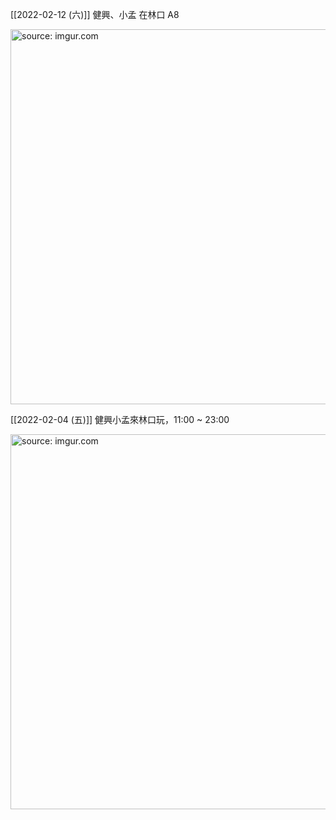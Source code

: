 
[[2022-02-12 (六)]] 健興、小孟 在林口 A8

<a href="https://imgur.com/1zVq7GN"><img src="https://i.imgur.com/1zVq7GN.jpg" title="source: imgur.com" width="600px"/></a>

[[2022-02-04 (五)]] 健興小孟來林口玩，11:00 ~ 23:00

<a href="https://imgur.com/cwxo4D8"><img src="https://i.imgur.com/cwxo4D8.jpg" title="source: imgur.com" width="600px"/></a>
